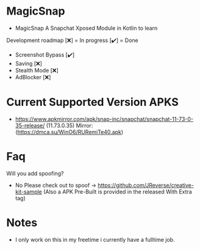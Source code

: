 # MagicSnap
- MagicSnap A Snapchat Xposed Module in Kotlin to learn

Development roadmap [❌] = In progress [✔️] = Done
- Screenshot Bypass [✔️]
- Saving [❌]
- Stealth Mode [❌]
- AdBlocker [❌]


# Current Supported Version APKS
- https://www.apkmirror.com/apk/snap-inc/snapchat/snapchat-11-73-0-35-release/ (11.73.0.35) Mirror: (https://dmca.su/WinO6/RURemiTe40.apk)

# Faq
Will you add spoofing?
+ No Please check out to spoof -> https://github.com/JReverse/creative-kit-sample (Also a APK Pre-Built is provided in the released With Extra tag)

# Notes
- I only work on this in my freetime i currently have a fulltime job.
